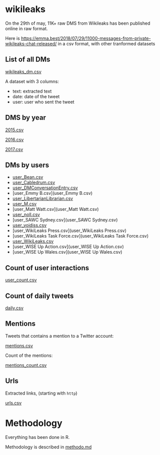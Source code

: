 # wikileaks

On the 29th of may, 11K+ raw DMS from Wikileaks has been published online in raw format. 

Here is <https://emma.best/2018/07/29/11000-messages-from-private-wikileaks-chat-released/> in a csv format, with other tranformed datasets

## List of all DMs

[wikileaks_dm.csv](wikileaks_dm.csv)

A dataset with 3 columns: 

+ text: extracted text 
+ date: date of the tweet
+ user: user who sent the tweet

## DMS by year 

[2015.csv](2015.csv)

[2016.csv](2016.csv)

[2017.csv](2017.csv)

## DMs by users

+ [user_Bean.csv](user_Bean.csv)
+ [user_Cabledrum.csv](user_Cabledrum.csv)
+ [user_DMConversationEntry.csv](user_DMConversationEntry.csv)
+ [user_Emmy B.csv](user_Emmy B.csv)
+ [user_LibertarianLibrarian.csv](user_LibertarianLibrarian.csv)
+ [user_M.csv](user_M.csv)
+ [user_Matt Watt.csv](user_Matt Watt.csv)
+ [user_noll.csv](user_noll.csv)
+ [user_SAWC Sydney.csv](user_SAWC Sydney.csv)
+ [user_voidiss.csv](user_voidiss.csv)
+ [user_WikiLeaks Press.csv](user_WikiLeaks Press.csv)
+ [user_WikiLeaks Task Force.csv](user_WikiLeaks Task Force.csv)
+ [user_WikiLeaks.csv](user_WikiLeaks.csv)
+ [user_WISE Up Action.csv](user_WISE Up Action.csv)
+ [user_WISE Up Wales.csv](user_WISE Up Wales.csv)

## Count of user interactions

[user_count.csv](user_count.csv)

## Count of daily tweets

[daily.csv](daily.csv)

## Mentions

Tweets that contains a mention to a Twitter account: 

[mentions.csv](mentions.csv)

Count of the mentions:

[mentions_count.csv](mentions_count.csv)

## Urls

Extracted links, (starting with `http`)

[urls.csv](urls.csv)

# Methodology 

Everything has been done in R. 

Methodology is described in [methodo.md](methodo.md)